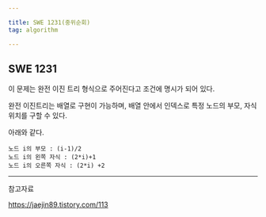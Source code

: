 ```yaml
---

title: SWE 1231(중위순회)
tag: algorithm

---
```


## SWE 1231

이 문제는 완전 이진 트리 형식으로 주어진다고 조건에 명시가 되어 있다.

완전 이진트리는 배열로 구현이 가능하며, 배열 안에서 인덱스로 특정 노드의 부모, 자식 위치를 구할 수 있다.

아래와 같다.

```
노드 i의 부모 : (i-1)/2
노드 i의 왼쪽 자식 : (2*i)+1
노드 i의 오른쪽 자식 : (2*i) +2
```



- - -
 
참고자료 


https://jaejin89.tistory.com/113